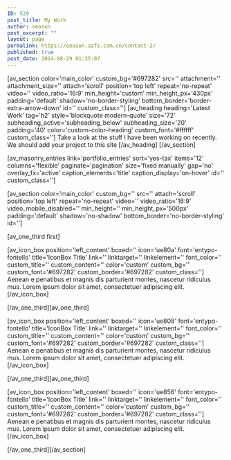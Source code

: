 ```yaml
---
ID: 529
post_title: My Work
author: oeason
post_excerpt: ""
layout: page
permalink: https://oeason.azfs.com.cn/contact-2/
published: true
post_date: 2014-08-29 01:35:07
---
```

[av_section color='main_color' custom_bg='#697282' src='' attachment='' attachment_size='' attach='scroll' position='top left' repeat='no-repeat' video='' video_ratio='16:9' min_height='custom' min_height_px='430px' padding='default' shadow='no-border-styling' bottom_border='border-extra-arrow-down' id='' custom_class='']
[av_heading heading='Latest Work' tag='h2' style='blockquote modern-quote' size='72' subheading_active='subheading_below' subheading_size='20' padding='40' color='custom-color-heading' custom_font='#ffffff' custom_class='']
Take a look at the stuff I have been working on recently.
We should add your project to this site
[/av_heading]
[/av_section]

[av_masonry_entries link='portfolio_entries' sort='yes-tax' items='12' columns='flexible' paginate='pagination' size='fixed manually' gap='no' overlay_fx='active' caption_elements='title' caption_display='on-hover' id='' custom_class='']

[av_section color='main_color' custom_bg='' src='' attach='scroll' position='top left' repeat='no-repeat' video='' video_ratio='16:9' video_mobile_disabled='' min_height='' min_height_px='500px' padding='default' shadow='no-shadow' bottom_border='no-border-styling' id='']

[av_one_third first]

[av_icon_box position='left_content' boxed='' icon='ue80a' font='entypo-fontello' title='IconBox Title' link='' linktarget='' linkelement='' font_color='' custom_title='' custom_content='' color='custom' custom_bg='' custom_font='#697282' custom_border='#697282' custom_class='']
Aenean e penatibus et magnis dis parturient montes, nascetur ridiculus mus. Lorem ipsum dolor sit amet, consectetuer adipiscing elit.
[/av_icon_box]

[/av_one_third][av_one_third]

[av_icon_box position='left_content' boxed='' icon='ue808' font='entypo-fontello' title='IconBox Title' link='' linktarget='' linkelement='' font_color='' custom_title='' custom_content='' color='custom' custom_bg='' custom_font='#697282' custom_border='#697282' custom_class='']
Aenean e penatibus et magnis dis parturient montes, nascetur ridiculus mus. Lorem ipsum dolor sit amet, consectetuer adipiscing elit.
[/av_icon_box]

[/av_one_third][av_one_third]

[av_icon_box position='left_content' boxed='' icon='ue856' font='entypo-fontello' title='IconBox Title' link='' linktarget='' linkelement='' font_color='' custom_title='' custom_content='' color='custom' custom_bg='' custom_font='#697282' custom_border='#697282' custom_class='']
Aenean e penatibus et magnis dis parturient montes, nascetur ridiculus mus. Lorem ipsum dolor sit amet, consectetuer adipiscing elit.
[/av_icon_box]

[/av_one_third][/av_section]